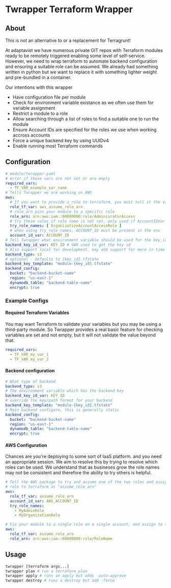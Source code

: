 # Twrapper Terraform Wrapper

## About

This is not an alternative to or a replacement for Terragrunt!

At adaptavist we have numerous private GIT repos with Terraform modules ready to be remotely 
triggered enabling some level of self-service. However, we need to wrap terraform to automate 
backend configuration and ensuring a suitable role can be assumed. We already had something
written in python but we want to replace it with something lighter weight and pre-bundled in a 
container.

Our intentions with this wrapper

- Have configuration file per module
- Check for environment variable existance as we often use them for variable assignment
- Restrict a module to a role
- Allow searching through a list of roles to find a suitable one to run the module
- Ensure Account IDs are specified for the roles we use when working accross accounts
- Force a unique backend key by using UUIDv4
- Enable running most Terraform commands

## Configuration

```yaml
# module/twrapper.yaml
# error if these vars are not set or are empty
required_vars:
  - TF_VAR_example_var_name
# Tells Twrapper we are working on AWS
aws:
  # If you want to provide a role to terraform, you must tell it the variable used to apply it.
  role_tf_var: aws_assume_role_arn
  # role_arn pins your module to a specific role
  role_arn: arn:aws:iam::00000000:role/AdminisratorAccess
  # try these roles if role name is not set, only used if AccountIDVar is set
  try_role_names: [ OrganizationAccountAccessRole ]
  # when using try_role_names, ACCOUNT_ID must be present in the env
  account_id_var: ACCOUNT_ID
# Tell Twrapper what environment variable should be used for the key_id
backend_key_id_var: KEY_ID # VAR used to get the key id
# Also support local for development, may add support for more in time
backend_type: s3
# optional - defaults to {key_id}.tfstate
backend_key_template: "module-{key_id}.tfstate"
backend_config:
  bucket: "backend-bucket-name"
  region: "us-east-1"
  dynamodb_table: "backend-table-name"
  encrypt: true
```

### Example Configs

#### Required Terraform Variables

You may want Terraform to validate your variables but you may be using a third-party module. So Twrapper
provides a real basic feature for checking variables are set and not empty, but it will not validate
the value beyond that.

```yaml
required_vars:
  - TF_VAR_my_var_1
  - TF_VAR_my_var_2
```

#### Backend configuration

```yaml
# What type of backend
backend_type: s3
# The environment variable which has the backend key
backend_key_id_var: KEY_ID
# override the key/path format for your backend
backend_key_template: "module-{key_id}.tfstate"
# Main backend configure, this is generally static
backend_config:
  bucket: "backend-bucket-name"
  region: "us-east-1"
  dynamodb_table: "backend-table-name"
  encrypt: true
```

#### AWS Configuration

Chances are you're deploying to some sort of IaaS platform. and you need an appropriate session. We
aim to resolve this by trying to resolve which roles can be used. We understand that as busineses
grow the role names may not be consistent and therefore the ability to try others is helpful.

```yaml
# Tell the AWS package to try and assume one of the two roles and assign the ARN of the working
# role to terraform as "assume_role_arn"
aws:
  role_tf_var: assume_role_arn
  account_id_var: AWS_ACCOUNT_ID
  try_role_names:
    - MyAdminRole
    - MyOrganizationRole

# Fix your module to a single role on a single account, and assign to the "assume_role_arn" variable
aws:
  role_tf_var: assume_role_arn
  role_arn: arn:aws:iam::00000000:role/RoleName
```


## Usage

```bash
twrapper [terraform args...]
twrapper plan # run a terraform plan
twrapper apply # runs an apply but adds -auto-approve
twrapper destroy # runs a destroy but add -force
```